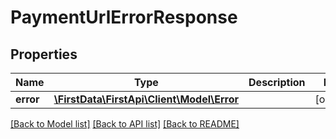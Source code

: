# PaymentUrlErrorResponse

## Properties
Name | Type | Description | Notes
------------ | ------------- | ------------- | -------------
**error** | [**\FirstData\FirstApi\Client\Model\Error**](Error.md) |  | [optional] 

[[Back to Model list]](../README.md#documentation-for-models) [[Back to API list]](../README.md#documentation-for-api-endpoints) [[Back to README]](../README.md)


